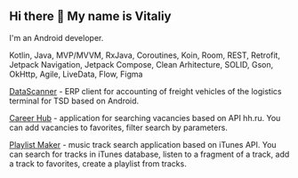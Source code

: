 ## Hi there 👋 My name is Vitaliy
I'm an Android developer.

Kotlin, Java, MVP/MVVM, RxJava, Coroutines, Koin, Room, REST, Retrofit, Jetpack Navigation, Jetpack Compose, Clean Arhitecture, SOLID, Gson, OkHttp, Agile, LiveData, Flow, Figma

[DataScanner](https://github.com/Logomann/Data_Scanner_2.0) - ERP client for accounting of freight vehicles of the logistics terminal for TSD based on Android.

[Career Hub](https://github.com/Logomann/practicum-android-diploma) - application for searching vacancies based on API hh.ru. You can add vacancies to favorites, filter search by parameters.

[Playlist Maker](https://github.com/Logomann/Playlist-maker) - music track search application based on iTunes API. You can search for tracks in iTunes database, listen to a fragment of a track, add a track to favorites, create a playlist from tracks.

<!--
**Logomann/Logomann** is a ✨ _special_ ✨ repository because its `README.md` (this file) appears on your GitHub profile.

Here are some ideas to get you started:

- 🔭 I’m currently working on ...
- 🌱 I’m currently learning ...
- 👯 I’m looking to collaborate on ...
- 🤔 I’m looking for help with ...
- 💬 Ask me about ...
- 📫 How to reach me: ...
- 😄 Pronouns: ...
- ⚡ Fun fact: ...
-->
